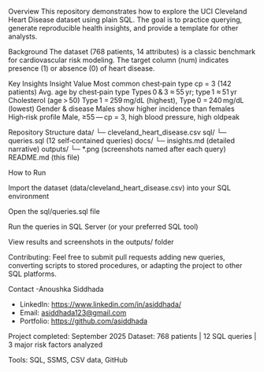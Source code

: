 Overview
This repository demonstrates how to explore the UCI Cleveland Heart Disease dataset using plain SQL. The goal is to practice querying, generate reproducible health insights, and provide a template for other analysts.


Background
The dataset (768 patients, 14 attributes) is a classic benchmark for cardiovascular risk modeling. The target column (num) indicates presence (1) or absence (0) of heart disease.


Key Insights
Insight
Value
Most common chest‑pain type
cp = 3 (142 patients)
Avg. age by chest‑pain type
Types 0 & 3 ≈ 55 yr; type 1 ≈ 51 yr
Cholesterol (age > 50)
Type 1 = 259 mg/dL (highest), Type 0 = 240 mg/dL (lowest)
Gender & disease
Males show higher incidence than females
High‑risk profile
Male, ≥55 — cp = 3, high blood pressure, high oldpeak

Repository Structure
data/        └─ cleveland_heart_disease.csv
sql/         └─ queries.sql   (12 self‑contained queries)
docs/        └─ insights.md   (detailed narrative)
outputs/     └─ *.png         (screenshots named after each query)
README.md    (this file)

How to Run

Import the dataset (data/cleveland_heart_disease.csv) into your SQL environment

Open the sql/queries.sql file

Run the queries in SQL Server (or your preferred SQL tool)

View results and screenshots in the outputs/ folder


Contributing:
Feel free to submit pull requests adding new queries, converting scripts to stored procedures, or adapting the project to other SQL platforms.


 Contact
-Anoushka Siddhada
- LinkedIn: https://www.linkedin.com/in/asiddhada/
- Email: asiddhada123@gmail.com
- Portfolio: https://github.com/asiddhada

Project completed: September 2025
Dataset: 768 patients | 12 SQL queries | 3 major risk factors analyzed

Tools: SQL, SSMS, CSV data, GitHub
